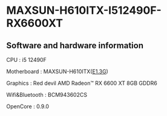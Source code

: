 # MAXSUN-H610ITX-I512490F-RX6600XT

## Software and hardware information

CPU : i5 12490F

Motherboard : MAXSUN-H610ITX([E1.3G](https://download.maxsun.com.cn:8443/mb/bios/MS-TZZH610ITX2.5G/MSTZZH610ITX25G13.RAR))

Graphics : Red devil AMD Radeon™ RX 6600 XT 8GB GDDR6

Wifi&Bluetooth : BCM943602CS

OpenCore : 0.9.0
